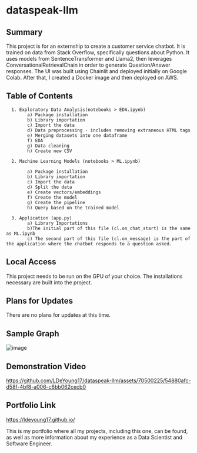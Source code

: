 # dataspeak-llm

<h2>Summary</h2>

This project is for an externship to create a customer service chatbot. It is trained on data from Stack Overflow, specifically questions about Python. It uses models from SentenceTransformer and Llama2, then leverages ConversationalRetrievalChain in order to generate Question/Answer responses. The UI was built using Chainlit and deployed initially on Google Colab. After that, I created a Docker image and then deployed on AWS.


<h2>Table of Contents</h2>

      1. Exploratory Data Analysis(notebooks > EDA.ipynb)
            a) Package installation
            b) Library importation
            c) Import the data
            d) Data preprocessing - includes removing extraneous HTML tags
            e) Merging datasets into one dataframe
            f) EDA
            g) Data cleaning
            h) Create new CSV
      
      2. Machine Learning Models (notebooks > ML.ipynb)
            
            a) Package installation
            b) Library importation
            c) Import the data
            d) Split the data
            e) Create vectors/embeddings
            f) Create the model
            g) Create the pipeline
            h) Query based on the trained model

      3. Application (app.py)
            a) Library Importations
            b)The initial part of this file (cl.on_chat_start) is the same as ML.ipynb
            c) The second part of this file (cl.on_message) is the part of the application where the chatbot responds to a question asked.
      

<h2>Local Access</h2>

This project needs to be run on the GPU of your choice. The installations necessary are built into the project.

<h2>Plans for Updates</h2>

There are no plans for updates at this time.

<h2>Sample Graph</h2>

![image](https://github.com/LDeYoung17/dataspeak-llm/assets/70500225/7dd6482c-4ad2-4c71-9876-df71c2234190)

<h2>Demonstration Video</h2>

https://github.com/LDeYoung17/dataspeak-llm/assets/70500225/54880afc-d58f-4bf8-a006-c6bb062cecb0


<h2>Portfolio Link</h2>

https://ldeyoung17.github.io/

This is my portfolio where all my projects, including this one, can be found, as well as more information about my experience as a Data Scientist and Software Engineer.

